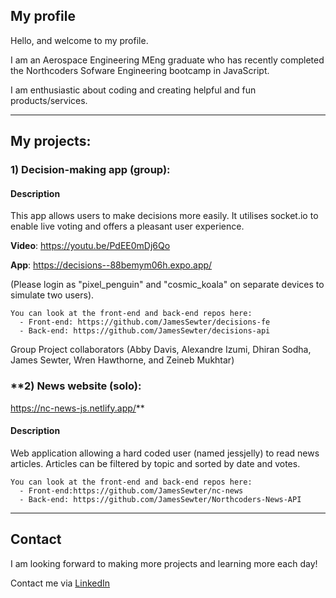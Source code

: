 ## My profile

Hello, and welcome to my profile.

I am an Aerospace Engineering MEng graduate who has recently completed the Northcoders Sofware Engineering bootcamp in JavaScript.

I am enthusiastic about coding and creating helpful and fun products/services.

** **

## My projects:

### **1) Decision-making app (group):**

#### Description 
This app allows users to make decisions more easily. It utilises socket.io to enable live voting and offers a pleasant user experience. 
   
   **Video**: https://youtu.be/PdEE0mDj6Qo

   **App**: https://decisions--88bemym06h.expo.app/ 
   
   (Please login as "pixel_penguin" and "cosmic_koala" on separate devices to simulate two users).

    You can look at the front-end and back-end repos here:
      - Front-end: https://github.com/JamesSewter/decisions-fe
      - Back-end: https://github.com/JamesSewter/decisions-api
  Group Project collaborators (Abby Davis, Alexandre Izumi, Dhiran Sodha, James Sewter, Wren Hawthorne, and Zeineb Mukhtar)

### **2) News website (solo): 

https://nc-news-js.netlify.app/**

#### Description 
Web application allowing a hard coded user (named jessjelly) to read news articles. Articles can be filtered by topic and sorted by date and votes. 

    You can look at the front-end and back-end repos here:
      - Front-end:https://github.com/JamesSewter/nc-news
      - Back-end: https://github.com/JamesSewter/Northcoders-News-API

** ** 
## Contact

I am looking forward to making more projects and learning more each day! 

Contact me via [LinkedIn](https://www.linkedin.com/in/james-sewter/)

